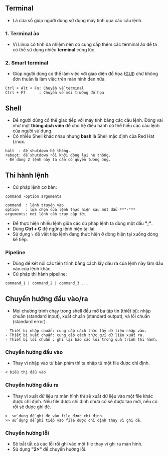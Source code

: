 
## Terminal
- Là cửa sổ giúp người dùng sử dụng máy tính qua các câu lệnh.
### 1. Terminal ảo
- Vì Linux có tính đa nhiệm nên có cung cấp thêm các terminal ảo để ta có thể sử dụng nhiều **terminal** cùng lúc.
### 2. Smart terminal
- Giúp người dùng có thể làm việc với giao diện đồ họa ([GUI](https://github.com/kami11o2/T-m-hi-u/blob/master/GUI.md)) chứ không đơn thuần là làm việc trên màn hình đen nữa.
```
Ctrl + Alt + Fn: Chuyển về terminal
Ctrl + F7      : Chuyển về môi trường đồ họa
```
## Shell
- Để người dùng có thể giao tiếp với máy tính bằng các câu lệnh. Đóng vai như một **thông dịch viên** để cho hệ điều hành có thể hiểu các câu lệnh của người sử dụng.
- Có nhiều Shell khác nhau nhưng **bash** là Shell mặc định của Red Hat Linux.
```
halt  : để shutdown hệ thống.
reboot: để shutdown rồi khởi động lại hệ thống.
- Để dùng 2 lệnh này ta cần có quyền tương ứng.
```
## Thi hành lệnh
- Cú pháp lệnh cơ bản:
```
command -option arguments

command  : lệnh truyện vào
option   : lựa chọn của lệnh thực hiện sau một dấu **"-"**
arguments: nơi lệnh cần truy cập tới
```
- Để thực hiện nhiều lệnh giữa các cú pháp lệnh ta dùng một dấu **";"**.
- Dùng **Ctrl + C** để ngừng lệnh hiện tại lại.
- Sử dụng `\` để viết tiếp lệnh đang thực hiện ở dòng hiện tại xuống dòng kế tiếp.
### Pipeline
- Dùng để kết nối các tiến trình bằng cách lấy đầu ra của lệnh này làm đầu vào của lệnh khác.
- Cú pháp thi hành pipeline:
```
command_1 | command_2 | command_3 ...
```
## Chuyển hướng đầu vào/ra
- Mọi chương trình chạy trong shell đều mở ba tập tin (thiết bị): nhập chuẩn (standard input),
xuất chuẩn (standard output), và lỗi chuẩn (standard error).
```
- Thiết bị nhập chuẩn: cung cấp cách thức lấy dữ liệu nhập vào.
- Thiết bị xuất chuẩn: cung cấp cách thức gửi dữ liệu xuất ra.
- Thiết bị lỗi chuẩn : ghi lại báo cáo lỗi trong quá trình thi hành.
```
### Chuyển hướng đầu vào
- Thay vì nhập vào từ bàn phím thì ta nhập từ một file được chỉ định.
```
< biểu thị đầu vào 
```
### Chuyển hướng đầu ra
- Thay vì xuất dữ liệu ra màn hình thì sẽ xuất dữ liệu vào một file khác được chỉ định. Nếu file được chỉ định chưa có sẽ được tạo mới, nếu có rồi sẽ được ghi đè.
```
>  sử dụng để ghi đè vào file được chỉ định.
>> sử đụng để ghi tiếp vào file được chỉ định thay vì ghi đè.
```
### Chuyển hướng lỗi
- Sẽ bắt tất cả các lỗi rồi ghi vào một file thay vì ghi ra màn hình.
- Sử dụng **"2>"** để chuyển hướng lỗi.
